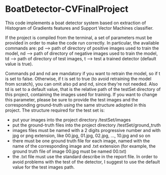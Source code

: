# BoatDetector-CVFinalProject

This code implements a boat detector system based on extraction of Histogram of Gradients features and Support Vector Machines classifier.

If the project is compiled from the terminal, a set of parameters must be provided in order to make the code run correctly.
In particular, the available commands are:
          pd   --> path of directory of positive images used to train the model,
          nd   --> path of directory of negative images used to train the model,
          td   --> path of directory of test images,
          t    --> test a trained detector (default value is true).

Commands pd and nd are mandatory if you want to retrain the model, so if t is set to false. Otherwise, if t is set to true (to avoid retraining the model from scratch), you can 
omit also pd and nd, since they're not needed.
Also td is set to a default value, that is the relative path of the testSet directory of this project, containing the images used for training. If you want to change this
parameter, please be sure to provide the test images and the corresponding ground-truth using the same structure adopted in this project.
The structure required for the test set is: 
 - put your images into the project directory /testSet/images
 - put the ground-truth files into the project directory /testSet/ground_truth
 - images files must be named with a 2 digits progressive number and with jpg or png extension, like 00.jpg, 01.jpg, 02.jpg, ..., 10.jpg and so on
 - there must be one ground truth file for each image, named with the name of the corresponding image and .txt extension (for example, the ground truth file of image 00.jpg must
   be named 00.txt)
 - the .txt file must use the standard describe in the report file.
In order to avoid problems with the test of the detector, I suggest to use the default value for the test images path.
